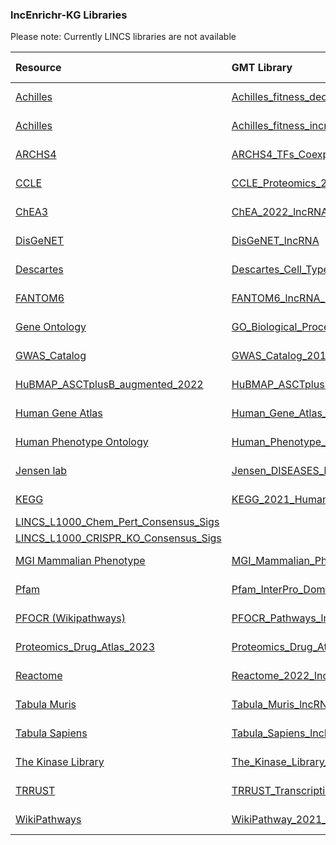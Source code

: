 ### lncEnrichr-KG Libraries

Please note: Currently LINCS libraries are not available

| Resource | GMT Library | Date Updated | 
| :--------- | :--------- | :--------- |
| [Achilles](https://depmap.org/portal/achilles/) | [Achilles_fitness_decrease_lncRNA](https://raw.githubusercontent.com/20LM22/KnowledgeGraphDemo/main/Achilles_fitness_decrease_lncRNA.txt) | 06-26-23 |
| [Achilles](https://depmap.org/portal/achilles/) | [Achilles_fitness_increase_lncRNA](https://raw.githubusercontent.com/20LM22/KnowledgeGraphDemo/main/Achilles_fitness_increase_lncRNA.txt) | 06-26-23 |
| [ARCHS4](https://maayanlab.cloud/archs4) |[ARCHS4_TFs_Coexp_lncRNA](https://raw.githubusercontent.com/20LM22/KnowledgeGraphDemo/main/ARCHS4_TFs_Coexp_lncRNA.txt) | 06-26-23
| [CCLE](https://sites.broadinstitute.org/ccle) |[CCLE_Proteomics_2020_lncRNA](https://raw.githubusercontent.com/20LM22/KnowledgeGraphDemo/main/CCLE_Proteomics_2020_lncRNA.txt) | 06-26-23 |
| [ChEA3](https://maayanlab.cloud/chea3/) |[ChEA_2022_lncRNA](https://raw.githubusercontent.com/20LM22/KnowledgeGraphDemo/main/ChEA_2022_lncRNA.txt) | 06-26-23 |
| [DisGeNET](https://www.disgenet.org/) |[DisGeNET_lncRNA](https://raw.githubusercontent.com/20LM22/KnowledgeGraphDemo/main/DisGeNET_lncRNA.txt) | 06-26-23 |
| [Descartes](https://descartes.brotmanbaty.org/) |[Descartes_Cell_Types_and_Tissue_2021_lncRNA](https://raw.githubusercontent.com/20LM22/KnowledgeGraphDemo/main/Descartes_Cell_Types_and_Tissue_2021_lncRNA.txt) | 06-26-23 |
| [FANTOM6](https://fantom.gsc.riken.jp/) |[FANTOM6_lncRNA_KD_DEGs_lncRNA](https://raw.githubusercontent.com/20LM22/KnowledgeGraphDemo/main/FANTOM6_lncRNA_KD_DEGs_lncRNA.txt) | 06-26-23 |
| [Gene Ontology](http://geneontology.org/) |[GO_Biological_Process_2021_lncRNA](https://raw.githubusercontent.com/20LM22/KnowledgeGraphDemo/main/GO_Biological_Process_2021_lncRNA.txt) | 06-26-23 |
| [GWAS_Catalog](https://www.ebi.ac.uk/gwas/) |[GWAS_Catalog_2019_lncRNA](https://raw.githubusercontent.com/20LM22/KnowledgeGraphDemo/main/GWAS_Catalog_2019_lncRNA.txt) | 06-26-23 |
| [HuBMAP_ASCTplusB_augmented_2022](https://hubmapconsortium.github.io/ccf-asct-reporter/) |[HuBMAP_ASCTplusB_augmented_2022_lncRNA](https://raw.githubusercontent.com/20LM22/KnowledgeGraphDemo/main/HuBMAP_ASCTplusB_augmented_2022_lncRNA.txt) | 06-26-23 |
| [Human Gene Atlas](http://biogps.org/downloads/) |[Human_Gene_Atlas_lncRNA](https://raw.githubusercontent.com/20LM22/KnowledgeGraphDemo/main/Human_Gene_Atlas_lncRNA.txt) | 06-26-23 |
| [Human Phenotype Ontology](https://hpo.jax.org/) |[Human_Phenotype_Ontology_lncRNA](https://raw.githubusercontent.com/20LM22/KnowledgeGraphDemo/main/Human_Phenotype_Ontology_lncRNA.txt) | 06-26-23 |
| [Jensen lab](https://diseases.jensenlab.org/Search) |[Jensen_DISEASES_lncRNA](https://raw.githubusercontent.com/20LM22/KnowledgeGraphDemo/main/Jensen_DISEASES_lncRNA.txt) | 06-26-23 |
| [KEGG](https://www.genome.jp/kegg/) |[KEGG_2021_Human_lncRNA](https://raw.githubusercontent.com/20LM22/KnowledgeGraphDemo/main/KEGG_2021_Human_lncRNA.txt) | 06-26-23 |
| [LINCS_L1000_Chem_Pert_Consensus_Sigs](https://maayanlab.cloud/sigcom-lincs/) | | |
| [LINCS_L1000_CRISPR_KO_Consensus_Sigs](https://maayanlab.cloud/sigcom-lincs/) | | |
| [MGI Mammalian Phenotype](http://www.informatics.jax.org) |[MGI_Mammalian_Phenotype_Level_4_2021_lncRNA](https://raw.githubusercontent.com/20LM22/KnowledgeGraphDemo/main/MGI_Mammalian_Phenotype_Level_4_2021_lncRNA.txt) | 06-26-23 |
| [Pfam](https://www.ebi.ac.uk/interpro/entry/pfam) |[Pfam_InterPro_Domains_lncRNA](https://raw.githubusercontent.com/20LM22/KnowledgeGraphDemo/main/Pfam_InterPro_Domains_lncRNA.txt) | 06-26-23 |
| [PFOCR (Wikipathways)](https://www.wikipathways.org/index.php/Portal:PFOCR) |[PFOCR_Pathways_lncRNA](https://raw.githubusercontent.com/20LM22/KnowledgeGraphDemo/main/PFOCR_Pathways_lncRNA.txt) | 06-26-23 |
| [Proteomics_Drug_Atlas_2023](https://www.nature.com/articles/s41587-022-01539-0) |[Proteomics_Drug_Atlas_2023_lncRNA.txt](https://raw.githubusercontent.com/20LM22/KnowledgeGraphDemo/main/Proteomics_Drug_Atlas_2023_lncRNA.txt) | 06-26-23 |
| [Reactome](https://reactome.org) |[Reactome_2022_lncRNA](https://raw.githubusercontent.com/20LM22/KnowledgeGraphDemo/main/Reactome_2022_lncRNA.txt) | 06-26-23 |
| [Tabula Muris](https://tabula-muris.ds.czbiohub.org/) |[Tabula_Muris_lncRNA](https://raw.githubusercontent.com/20LM22/KnowledgeGraphDemo/main/Tabula_Muris_lncRNA.txt) | 06-26-23 |
| [Tabula Sapiens](https://tabula-sapiens-portal.ds.czbiohub.org/) |[Tabula_Sapiens_lncRNA.txt](https://raw.githubusercontent.com/20LM22/KnowledgeGraphDemo/main/Tabula_Sapiens_lncRNA.txt) | 06-26-23 |
| [The Kinase Library](https://kinase-library.phosphosite.org/site) |[The_Kinase_Library_2023_lncRNA](https://raw.githubusercontent.com/20LM22/KnowledgeGraphDemo/main/The_Kinase_Library_2023_lncRNA.txt) | 06-26-23 |
| [TRRUST](https://www.grnpedia.org/trrust/) |[TRRUST_Transcription_Factors_2019_lncRNA](https://raw.githubusercontent.com/20LM22/KnowledgeGraphDemo/main/TRRUST_Transcription_Factors_2019_lncRNA.txt) | 06-26-23 |
| [WikiPathways](https://www.wikipathways.org) |[WikiPathway_2021_Human_lncRNA](https://raw.githubusercontent.com/20LM22/KnowledgeGraphDemo/main/WikiPathway_2021_Human_lncRNA.txt) | 06-26-23 |
